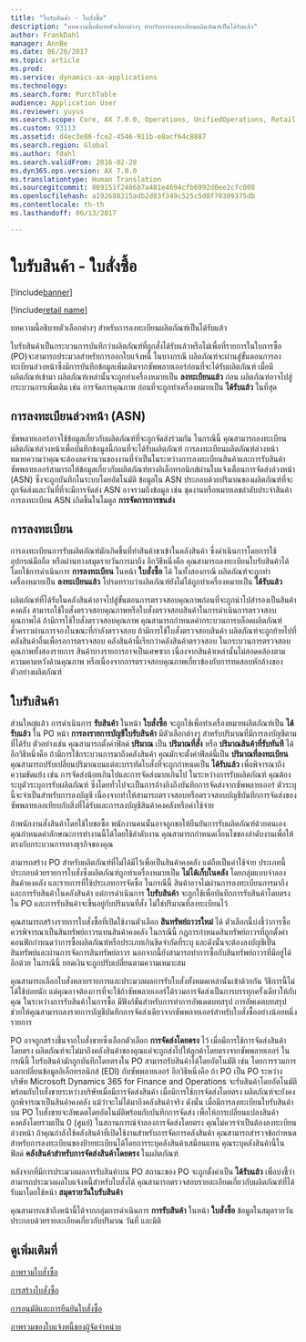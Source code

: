 ```yaml
---
title: "ใบรับสินค้า - ใบสั่งซื้อ"
description: "บทความนี้อธิบายตัวเลือกต่างๆ สำหรับการลงทะเบียนผลิตภัณฑ์เป็นได้รับแล้ว"
author: FrankDahl
manager: AnnBe
ms.date: 06/20/2017
ms.topic: article
ms.prod: 
ms.service: dynamics-ax-applications
ms.technology: 
ms.search.form: PurchTable
audience: Application User
ms.reviewer: yuyus
ms.search.scope: Core, AX 7.0.0, Operations, UnifiedOperations, Retail
ms.custom: 93113
ms.assetid: d4ec3e86-fce2-4546-911b-e0acf64c8887
ms.search.region: Global
ms.author: fdahl
ms.search.validFrom: 2016-02-28
ms.dyn365.ops.version: AX 7.0.0
ms.translationtype: Human Translation
ms.sourcegitcommit: 869151f2486b7a481e4694cfb6992d0ee2cfc008
ms.openlocfilehash: a192688315adb2d83f349c525c5d8f70309375db
ms.contentlocale: th-th
ms.lasthandoff: 06/13/2017

---
```


# <a name="product-receipt-against-purchase-orders"></a>ใบรับสินค้า - ใบสั่งซื้อ

[!include[banner](../includes/banner.md)]

[!include[retail name](../includes/retail-name.md)]


บทความนี้อธิบายตัวเลือกต่างๆ สำหรับการลงทะเบียนผลิตภัณฑ์เป็นได้รับแล้ว

ใบรับสินค้าเป็นกระบวนการบันทึกว่าผลิตภัณฑ์ที่ถูกสั่งได้รับแล้วหรือไม่เพื่อที่รายการในใบการซื้อ (PO)จะสามารถประมวลสำหรับการออกใบแจ้งหนี้ ในบางกรณี ผลิตภัณฑ์จะผ่านสู่ขั้นตอนการลงทะเบียนล่วงหน้าซึ่งมีการบันทึกข้อมูลเพิ่มเติมจากซัพพลายเออร์ก่อนที่จะได้รับผลิตภัณฑ์ เมื่อมีผลิตภัณฑ์เข้ามา ผลิตภัณฑ์เหล่านั้นจะถูกทำเครื่องหมายเป็น **ลงทะเบียนแล้ว** ก่อน ผลิตภัณฑ์อาจไปสู่กระบวนการเพิ่มเติม เช่น การจัดการคุณภาพ ก่อนที่จะถูกทำเครื่องหมายเป็น **ได้รับแล้ว** ในที่สุด

## <a name="preregistration-asn"></a>การลงทะเบียนล่วงหน้า (ASN)
ซัพพลายเออร์อาจใช้ข้อมูลเกี่ยวกับผลิตภัณฑ์ที่จะถูกจัดส่งร่วมกัน ในกรณีนี้ คุณสามารถลงทะเบียนผลิตภัณฑ์ล่วงหน้าเพื่อบันทึกข้อมูลนี้ก่อนที่จะได้รับผลิตภัณฑ์ การลงทะเบียนผลิตภัณฑ์ล่วงหน้าหมายความว่าคุณจะต้องลดจำนวนของงานที่จำเป็นในระหว่างการลงทะเบียนสินค้าและการรับสินค้า ซัพพลายเออร์สามารถให้ข้อมูลเกี่ยวกับผลิตภัณฑ์ทางอิเล็กทรอนิกส์ผ่านใบแจ้งเตือนการจัดส่งล่วงหน้า (ASN) ซึ่งจะถูกบันทึกในระบบโดยอัตโนมัติ ข้อมูลใน ASN ประกอบด้วยปริมาณของผลิตภัณฑ์ที่จะถูกจัดส่งและวันที่ที่จะมีการจัดส่ง ASN อาจรวมถึงข้อมูล เช่น ชุดงานหรือหมายเลขลำดับประจำสินค้า การลงทะเบียน ASN เกิดขึ้นในโมดูล **การจัดการการขนส่ง**

## <a name="registration"></a>การลงทะเบียน
การลงทะเบียนการรับผลิตภัณฑ์มักเกิดขึ้นที่ท่าสินค้าขาเข้าในคลังสินค้า ซี่งดำเนินการโดยการใช้อุปกรณ์มือถือ หรือผ่านทางสมุดรายวันการมาถึง อีกวิธีหนึ่งคือ คุณสามารถลงทะเบียนใบรับสินค้าได้โดยใช้การดำเนินการ **การลงทะเบียน** ในหน้า **ใบสั่งซื้อ** ได้ ในทั้งสองกรณี ผลิตภัณฑ์จะถูกทำเครื่องหมายเป็น **ลงทะเบียนแล้ว** โปรดทราบว่าผลิตภัณฑ์ยังไม่ได้ถูกทำเครื่องหมายเป็น **ได้รับแล้ว**  

ผลิตภัณฑ์ที่ได้รับในคลังสินค้าอาจไปสู่ขั้นตอนการตรวจสอบคุณภาพก่อนที่จะถูกนำไปสำรองเป็นสินค้าคงคลัง สามารถใช้ใบสั่งตรวจสอบคุณภาพหรือใบสั่งตรวจสอบสินค้าในการดำเนินการตรวจสอบคุณภาพได้ ถ้ามีการใช้ใบสั่งตรวจสอบคุณภาพ คุณสามารถกำหนดค่ากระบวนการบล็อคผลิตภัณฑ์ชั่วคราวผ่านการจองในขณะที่กำลังตรวจสอบ ถ้ามีการใช้ใบสั่งตรวจสอบสินค้า ผลิตภัณฑ์จะถูกย้ายไปที่คลังสินค้าอื่นเพื่อรอการตรวจสอบ คลังสินค้านี้เรียกว่าคลังสินค้าตรวจสอบ ในกระบวนการตรวจสอบคุณภาพทั้งสองรายการ สินค้าบางรายการอาจเป็นเศษซาก เนื่องจากสินค้าเหล่านั้นไม่สอดคล้องตามความคาดหวังด้านคุณภาพ หรือเนื่องจากการตรวจสอบคุณภาพเกี่ยวข้องกับการทดสอบหักล้างของตัวอย่างผลิตภัณฑ์

## <a name="product-receipt"></a>ใบรับสินค้า
ส่วนใหญ่แล้ว การดำเนินการ **รับสินค้า** ในหน้า **ใบสั่งซื้อ** จะถูกใช้เพื่อทำเครื่องหมายผลิตภัณฑ์เป็น **ได้รับแล้ว** ใน PO หน้า **การลงรายการบัญชีใบรับสินค้า** มีตัวเลือกต่างๆ สำหรับปริมาณที่มีการลงบัญชีตามที่ได้รับ ตัวอย่างเช่น คุณสามารถตั้งค่าฟิลด์ **ปริมาณ** เป็น **ปริมาณที่สั่ง** หรือ **ปริมาณสินค้าที่รับทันที** ได้ อีกวิธีหนึ่งคือ ถ้ามีการใช้กระบวนการมาถึงคลังสินค้า คุณมักจะตั้งค่าฟิลด์นี้เป็น **ปริมาณที่ลงทะเบียน** คุณสามารถปรับเปลี่ยนปริมาณบนแต่ละบรรทัดใบสั่งที่จะถูกกำหนดเป็น **ได้รับแล้ว** เพื่อพิจารณาถึงความขัดแย้ง เช่น การจัดส่งน้อยเกินไปและการจัดส่งมากเกินไป ในระหว่างการรับผลิตภัณฑ์ คุณต้องระบุตัวระบุการรับผลิตภัณฑ์ ซึ่งโดยทั่วไปจะเป็นการอ้างอิงถึงบันทึกการจัดส่งจากซัพพลายเออร์ ตัวระบุนี้จะจำเป็นสำหรับการลงบัญชี เนื่องจากทำให้สามารถตรวจสอบหรือตรวจสอบบัญชีบันทึกการจัดส่งของซัพพลายเออเทียบกับสิ่งที่ได้รับและการลงบัญชีสินค้าคงคลังหรือค่าใช้จ่าย  

ถ้าพนักงานสั่งสินค้าโดยใช้ใบขอซื้อ พนักงานคนนั้นอาจถูกขอให้ยืนยันการรับผลิตภัณฑ์ด้วยตนเอง คุณกำหนดค่าลักษณะการทำงานนี้ได้โดยใช้ลำดับงาน คุณสามารถกำหนดเงื่อนไขของลำดับงานเพื่อให้ตรงกับกระบวนการทางธุรกิจของคุณ  

สามารถสร้าง PO สำหรับผลิตภัณฑ์ที่ไม่ได้มีไว้เพื่อเป็นสินค้าคงคลัง แต่ถือเป็นค่าใช้จ่าย ประเภทนี้ประกอบด้วยรายการใบสั่งซึ่งผลิตภัณฑ์ถูกทำเครื่องหมายเป็น **ไม่ได้เก็บในคลัง** โดยกลุ่มแบบจำลองสินค้าคงคลัง และรายการที่ใช้ประเภทการจัดซื้อ ในกรณีนี้ สินค้าอาจไม่ผ่านการลงทะเบียนการมาถึงและการรับสินค้าในคลังสินค้า แต่การดำเนินการ **ใบรับสินค้า** จะถูกใช้เพื่อบันทึกการรับสินค้าโดยตรงใน PO และการรับสินค้าจะขึ้นอยู่กับปริมาณที่สั่ง ไม่ใช่ปริมาณที่ลงทะเบียนไว้  

คุณสามารถสร้างรายการใบสั่งซื้อที่เปิดใช้งานตัวเลือก **สินทรัพย์ถาวรใหม่** ได้ ตัวเลือกนี้บ่งชี้ว่าการซื้อควรพิจารณาเป็นสินทรัพย์ถาวรแทนสินค้าคงคลัง ในกรณีนี้ กฎการกำหนดสินทรัพย์ถาวรที่ถูกตั้งค่าคอนฟิกกำหนดว่าการซื้อผลิตภัณฑ์หรือประเภทเกินขีดจำกัดที่ระบุ และดังนั้นจะต้องลงบัญชีเป็นสินทรัพย์และผ่านการจัดการสินทรัพย์ถาวร นอกจากนี้ยังสามารถทำการซื้อกับสินทรัพย์ถาวรที่มีอยู่ได้อีกด้วย ในกรณีนี้ ยอดเงินจะถูกปรับเปลี่ยนตามความเหมาะสม  

คุณสามารถเลือกใบสั่งหลายรายการและประมวลผลการรับใบสั่งทั้งหมดเหล่านั้นเข้าด้วยกัน วิธีการนี้ไม่ได้ใช้บ่อยนัก แต่คุณอาจต้องการที่จะใช้ถ้าซัพพลายเออร์ได้รวมการจัดส่งเป็นการบรรทุกครั้งเดียวให้กับคุณ ในระหว่างการรับสินค้าในการซื้อ มีฟังก์ชันสำหรับการทำการอัพเดตบทสรุป การอัพเดตบทสรุปช่วยให้คุณสามารถลงรายการบัญชีบันทึกการจัดส่งเดียวจากซัพพลายเออร์สำหรับใบสั่งซื้ออย่างน้อยหนึ่งรายการ  

PO อาจถูกสร้างขึ้นจากใบสั่งขายซึ่งเลือกตัวเลือก **การจัดส่งโดยตรง** ไว้ เมื่อมีการใช้การจัดส่งสินค้าโดยตรง ผลิตภัณฑ์จะไม่มาถึงคลังสินค้าของคุณแต่จะถูกส่งไปให้ลูกค้าโดยตรงจากซัพพลายเออร์ ในกรณีนี้ ใบรับสินค้ามักถูกบันทึกโดยตรงใน PO สามารถรับสินค้าได้โดยอัตโนมัติ เช่น โดยการรวมการแลกเปลี่ยนข้อมูลอิเล็กทรอนิกส์ (EDI) กับซัพพลายเออร์ อีกวิธีหนึ่งคือ ถ้า PO เป็น PO ระหว่างบริษัท Microsoft Dynamics 365 for Finance and Operations จะรับสินค้าโดยอัตโนมัติพร้อมกับใบสั่งขายระหว่างบริษัทเมื่อมีการจัดส่งสินค้า เมื่อมีการใช้การจัดส่งโดยตรง ผลิตภัณฑ์จะยังคงถูกพิจารณาเป็นสินค้าคงคลัง แม้ว่าจะไม่ได้มาถึงคลังสินค้าจริง ดังนั้น เมื่อมีการลงทะเบียนใบรับสินค้าบน PO ใบสั่งขายจะอัพเดตโดยอัตโนมัติพร้อมกับบันทึกการจัดส่ง เพื่อให้การเปลี่ยนแปลงสินค้าคงคลังโดยรวมเป็น 0 (ศูนย์) ในสถานการณ์จำลองการจัดส่งโดยตรง คุณไม่ควรจำเป็นต้องลงทะเบียนล่วงหน้า ถ้าคุณกำลังใช้คลังสินค้าที่เปิดใช้งานสำหรับการจัดการคลังสินค้า คุณสามารถสำรวจข้อกำหนดสำหรับการลงทะเบียนของป้ายทะเบียนได้โดยการระบุคลังสินค้าเสมือนแทน คุณระบุคลังสินค้านี้ในฟิลด์ **คลังสินค้าสำหรับการจัดส่งสินค้าโดยตรง** ในผลิตภัณฑ์ 

หลังจากที่มีการประมวลผลการรับสินค้าบน PO สถานะของ PO จะถูกตั้งค่าเป็น **ได้รับแล้ว** เพื่อบ่งชี้ว่าสามารถประมวลผลใบแจ้งหนี้สำหรับใบสั่งได้ คุณสามารถตรวจสอบรายละเอียดเกี่ยวกับผลิตภัณฑ์ที่ได้รับมาโดยใช้หน้า **สมุดรายวันใบรับสินค้า**  

คุณสามารถเข้าถึงหน้านี้ได้จากกลุ่มการดำเนินการ **การรับสินค้า** ในหน้า **ใบสั่งซื้อ** ข้อมูลในสมุดรายวันประกอบด้วยรายละเอียดเกี่ยวกับปริมาณ วันที่ และมิติ

<a name="see-also"></a>ดูเพิ่มเติมที่
--------

[ภาพรวมใบสั่งซื้อ](purchase-order-overview.md)

[การสร้างใบสั่งซื้อ](purchase-order-creation.md)

[การอนุมัติและการยืนยันใบสั่งซื้อ](purchase-order-approval-confirmation.md)

[ภาพรวมของใบแจ้งหนี้ของผู้จัดจำหน่าย](/dynamics365/unified-operations/financials/accounts-payable/vendor-invoices-overview)




